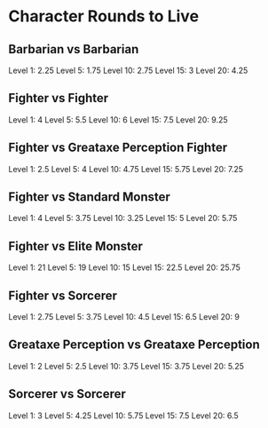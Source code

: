 # Character Rounds to Live

## Barbarian vs Barbarian
Level 1: 2.25
Level 5: 1.75
Level 10: 2.75
Level 15: 3
Level 20: 4.25

## Fighter vs Fighter
Level 1: 4
Level 5: 5.5
Level 10: 6
Level 15: 7.5
Level 20: 9.25

## Fighter vs Greataxe Perception Fighter
Level 1: 2.5
Level 5: 4
Level 10: 4.75
Level 15: 5.75
Level 20: 7.25

## Fighter vs Standard Monster
Level 1: 4
Level 5: 3.75
Level 10: 3.25
Level 15: 5
Level 20: 5.75

## Fighter vs Elite Monster
Level 1: 21
Level 5: 19
Level 10: 15
Level 15: 22.5
Level 20: 25.75

## Fighter vs Sorcerer
Level 1: 2.75
Level 5: 3.75
Level 10: 4.5
Level 15: 6.5
Level 20: 9

## Greataxe Perception vs Greataxe Perception
Level 1: 2
Level 5: 2.5
Level 10: 3.75
Level 15: 3.75
Level 20: 5.25

## Sorcerer vs Sorcerer
Level 1: 3
Level 5: 4.25
Level 10: 5.75
Level 15: 7.5
Level 20: 6.5